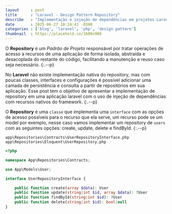 ```yaml
---
layout     : post
title      : "Laravel - Design Pattern Repository"
describe   : "Implementação e injeção de dependências em projetos Laravel"
date       : 2025-06-27 10:24:41 -0300
categories : ['blog', 'laravel', 'php', 'design pattern']
thumbnail  : https://placehold.co/1600x900
---
```


O __Repository__ é um *Padrão de Projeto* responsável por tratar operações de acesso a recursos de uma aplicação de forma isolada, abstraída e desacoplada do restante do código, facilitando a manutenção e reuso caso seja necessário.
{:.--p}

No __Laravel__ não existe implementação nativa do repository, mas com poucas classes, interfaces e configurações é possível adicionar uma camada de persistência e consulta a partir de repositórios em sua aplicação. Esse post tem o objetivo de apresentar a implementação de repository em uma aplicação laravel com o uso de injeção de dependências com recursos nativos do framework.
{:.--p}

O __Repository__ é uma `classe` que implementa uma `interface` com as opções de acesso possíveis para o recurso que ela serve, um recurso pode se um model por exemplo, nesse caso vamos implementar um repository de `users` com as seguintes opções: create, update, delete e findById.
{:.--p}

`app\Repositories\Contracts\UserRepositoryInterface.php`
`app\Repositories\Eloquent\UserRepository.php`

```php
<?php

namespace App\Repositories\Contracts;

use App\Models\User;

interface UserRepositoryInterface {

    public function create(array $data): User
    public function update(string|int $id, array $data): ?User
    public function findById(string|int $id): ?User
    public function delete(string|int $id): bool|null
}
```